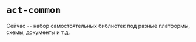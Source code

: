 # `act-common`

Сейчас -- набор самостоятельных библиотек под разные платформы, схемы, документы и т.д.


